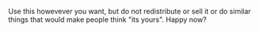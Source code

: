 Use this howevever you want, but do not redistribute or sell it or do similar things that would make people think "its yours". Happy now?

